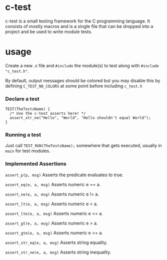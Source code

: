 # c-test

c-test is a small testing framework for the C programming language. It consists of mostly macros and is a single
file that can be dropped into a project and be used to write module tests.

# usage
Create a new .c file and ```#include``` the module(s) to test along with ```#include "c_test.h"```.

By default, output messages should be colored but you may disable this by defining ```C_TEST_NO_COLORS``` at some point before including ```c_test.h```

### Declare a test
```
TEST(TheTestsName) {
  /* Use the c-test asserts here! */
  assert_str_ne("Hello", "World", "Hello shouldn't equal World");
}
```

### Running a test
Just call ```TEST_RUN(TheTestsName);``` somewhere that gets executed, usually in ```main``` for test modules.

### Implemented Assertions
```assert_p(p, msg)``` Asserts the predicate evaluates to true.

```assert_eq(e, a, msg)``` Asserts numeric e == a.

```assert_ne(e, a, msg)``` Asserts numeric e != a.

```assert_lt(e, a, msg)``` Asserts numeric e < a.

```assert_lte(e, a, msg)``` Asserts numeric e <= a.

```assert_gt(e, a, msg)``` Asserts numeric e > a.

```assert_gte(e, a, msg)``` Asserts numeric e >= a.

```assert_str_eq(e, a, msg)``` Asserts string equality.

```assert_str_ne(e, a, msg)``` Asserts string inequality.
